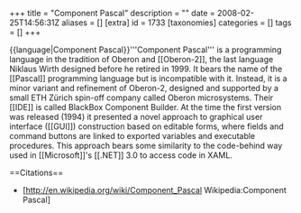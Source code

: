 +++
title = "Component Pascal"
description = ""
date = 2008-02-25T14:56:31Z
aliases = []
[extra]
id = 1733
[taxonomies]
categories = []
tags = []
+++

{{language|Component Pascal}}'''Component Pascal''' is a programming language in the tradition of Oberon and [[Oberon-2]], the last language Niklaus Wirth designed before he retired in 1999. It bears the name of the [[Pascal]] programming language but is incompatible with it. Instead, it is a minor variant and refinement of Oberon-2, designed and supported by a small ETH Zürich spin-off company called Oberon microsystems. Their [[IDE]] is called BlackBox Component Builder. At the time the first version was released (1994) it presented a novel approach to graphical user interface ([[GUI]]) construction based on editable forms, where fields and command buttons are linked to exported variables and executable procedures. This approach bears some similarity to the code-behind way used in [[Microsoft]]'s [[.NET]] 3.0 to access code in XAML.

==Citations==
* [http://en.wikipedia.org/wiki/Component_Pascal Wikipedia:Component Pascal]
